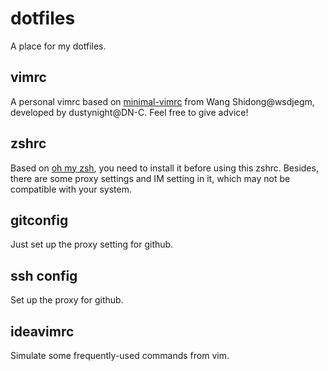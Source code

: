 # dotfiles

A place for my dotfiles.



## vimrc

A personal vimrc based on [minimal-vimrc](https://github.com/wsdjeg/vim-galore-zh_cn/blob/master/contents/minimal-vimrc.vim) from Wang Shidong@wsdjegm, developed by dustynight@DN-C. Feel free to give advice!



## zshrc

Based on [oh my zsh](https://github.com/ohmyzsh/ohmyzsh), you need to install it before using this zshrc. Besides, there are some proxy settings and IM setting in it, which may not be compatible with your system.



## gitconfig

Just set up the proxy setting for github.



## ssh config

Set up the proxy for github.



## ideavimrc

Simulate some frequently-used commands from vim. 





